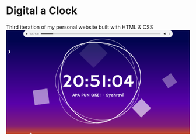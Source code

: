 # Digital a Clock
Third iteration of my personal website built with HTML & CSS
![Theme Sunset](/screenshot22012022.png "Sunset Themes")

